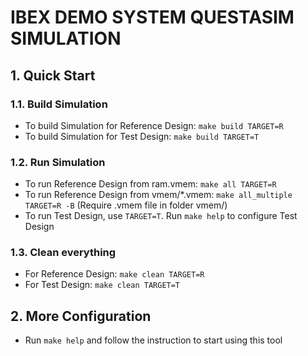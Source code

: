 # IBEX DEMO SYSTEM QUESTASIM SIMULATION

## **1. Quick Start**

### **1.1. Build Simulation**
- To build Simulation for Reference Design: `make build TARGET=R`
- To build Simulation for Test Design:      `make build TARGET=T`

### **1.2. Run Simulation**

- To run Reference Design from ram.vmem: `make all TARGET=R`
- To run Reference Design from vmem/*.vmem: `make all_multiple TARGET=R -B` (Require .vmem file in folder vmem/)
- To run Test Design, use `TARGET=T`. Run `make help` to configure Test Design

### **1.3. Clean everything**
- For Reference Design: `make clean TARGET=R`
- For Test Design:      `make clean TARGET=T`

## **2. More Configuration**

- Run `make help` and follow the instruction to start using this tool
